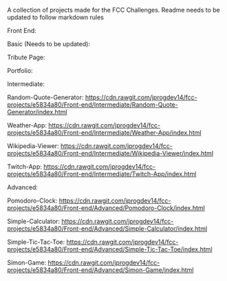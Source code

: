 A collection of projects made for the FCC Challenges. Readme needs to be updated to follow markdown rules

Front End:

Basic (Needs to be updated):

Tribute Page:

Portfolio:

Intermediate:

Random-Quote-Generator: https://cdn.rawgit.com/jprogdev14/fcc-projects/e5834a80/Front-end/Intermediate/Random-Quote-Generator/index.html

Weather-App: https://cdn.rawgit.com/jprogdev14/fcc-projects/e5834a80/Front-end/Intermediate/Weather-App/index.html

Wikipedia-Viewer: https://cdn.rawgit.com/jprogdev14/fcc-projects/e5834a80/Front-end/Intermediate/Wikipedia-Viewer/index.html

Twitch-App: https://cdn.rawgit.com/jprogdev14/fcc-projects/e5834a80/Front-end/Intermediate/Twitch-App/index.html

Advanced:

Pomodoro-Clock: https://cdn.rawgit.com/jprogdev14/fcc-projects/e5834a80/Front-end/Advanced/Pomodoro-Clock/index.html

Simple-Calculator: https://cdn.rawgit.com/jprogdev14/fcc-projects/e5834a80/Front-end/Advanced/Simple-Calculator/index.html

Simple-Tic-Tac-Toe: https://cdn.rawgit.com/jprogdev14/fcc-projects/e5834a80/Front-end/Advanced/Simple-Tic-Tac-Toe/index.html

Simon-Game: https://cdn.rawgit.com/jprogdev14/fcc-projects/e5834a80/Front-end/Advanced/Simon-Game/index.html




